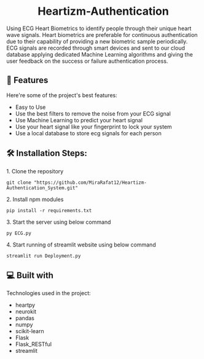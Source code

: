 <h1 align="center" id="title">Heartizm-Authentication</h1>

<p id="description">Using ECG Heart Biometrics to identify people through their unique heart wave signals. Heart biometrics are preferable for continuous authentication due to their capability of providing a new biometric sample periodically. ECG signals are recorded through smart devices and sent to our cloud database applying dedicated Machine Learning algorithms and giving the user feedback on the success or failure authentication process.</p>

  
  
<h2>🧐 Features</h2>

Here're some of the project's best features:

*   Easy to Use
*   Use the best filters to remove the noise from your ECG signal
*   Use Machine Learning to predict your heart signal
*   Use your heart signal like your fingerprint to lock your system
*   Use a local database to store ecg signals for each person

<h2>🛠️ Installation Steps:</h2>

<p>1. Clone the repository</p>

```
git clone "https://github.com/MiraRafat12/Heartizm-Authentication_System.git"
```

<p>2. Install npm modules</p>

```
pip install -r requirements.txt
```

<p>3. Start the server using below command</p>

```
py ECG.py
```

<p>4. Start running of streamlit website using below command</p>

```
streamlit run Deployment.py
```

  
  
<h2>💻 Built with</h2>

Technologies used in the project:

*   heartpy
*   neurokit
*   pandas
*   numpy
*   scikit-learn
*   Flask
*   Flask\_RESTful
*   streamlit
